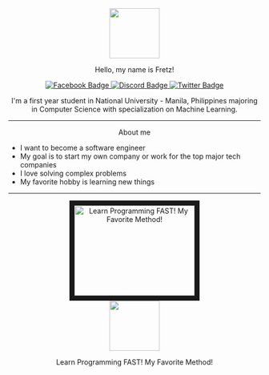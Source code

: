 
<div id="header" align="center">
<img src="https://media1.giphy.com/media/3oKIPnAiaMCws8nOsE/giphy.gif?cid=ecf05e479j5378oalliz0o885xi61xtalupf9qmmckc6y3ml&rid=giphy.gif&ct=g" width="100"/>
</div>

<p align="center">
Hello, my name is Fretz!
</p>


<div id="badges"align="center">
  <a href="https://www.facebook.com/1Caguicla.christian/">
    <img src="https://img.shields.io/badge/Facebook-blue?style=for-the-badge&logo=Facebook&logoColor=white" alt="Facebook Badge"/>
  </a>
  <a href="http://discordapp.com/users/859873924211802172">
    <img src="https://img.shields.io/badge/Discord-informational?style=for-the-badge&logo=Discord&logoColor=white" alt="Discord Badge"/>
  </a>
  <a href="https://twitter.com/Caguics">
    <img src="https://img.shields.io/badge/Twitter-blue?style=for-the-badge&logo=twitter&logoColor=white" alt="Twitter Badge"/>
  </a>
</div>
<p align="center">
I'm a first year student in National University - Manila, Philippines majoring in Computer Science with specialization on Machine Learning. 
</p>

---

<div align="center">
  About me
</div>
<p align="center">

- I want to become a software engineer
- My goal is to start my own company or work for the top major tech companies
- I love solving complex problems
- My favorite hobby is learning new things
</p>

--- 

<div id="yt-link"align="center">
<a href="https://www.youtube.com/watch?v=dQw4w9WgXcQ
" target="_blank"><img src="https://i.ytimg.com/an_webp/Mj3QejzYZ70/mqdefault_6s.webp?du=3000&sqp=CO6Gs5wG&rs=AOn4CLApg9auzTLi_3k4_b4fjHFlD6TDXw" 
alt="Learn Programming FAST! My Favorite Method!" width="240" height="180" border="10" /></a>
</div>

<div id="header" align="center">
<img src="https://media2.giphy.com/media/lReVblhSRtxXtfK81w/giphy.gif?cid=ecf05e47olwm8687aq4dnw9k3hk2ywk2n6jlivnys8vltta9&rid=giphy.gif&ct=g" width="100"/>
</div>
<p align="center">
Learn Programming FAST! My Favorite Method!
</p>
